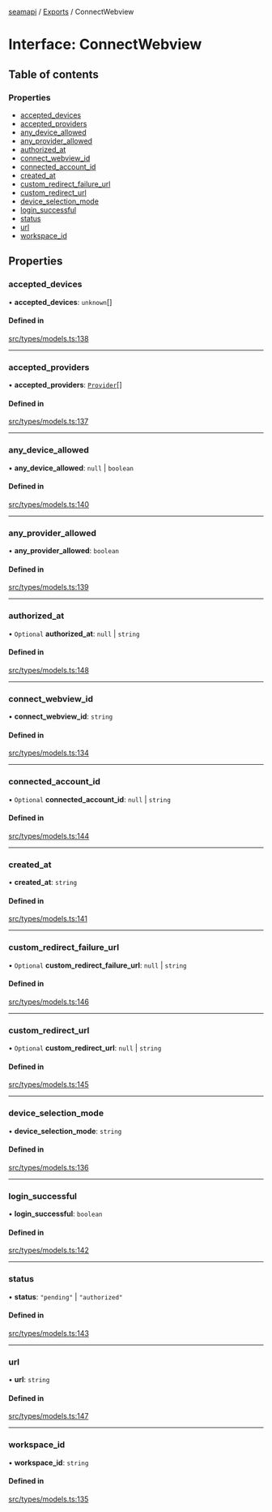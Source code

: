 [seamapi](../README.md) / [Exports](../modules.md) / ConnectWebview

# Interface: ConnectWebview

## Table of contents

### Properties

- [accepted\_devices](ConnectWebview.md#accepted_devices)
- [accepted\_providers](ConnectWebview.md#accepted_providers)
- [any\_device\_allowed](ConnectWebview.md#any_device_allowed)
- [any\_provider\_allowed](ConnectWebview.md#any_provider_allowed)
- [authorized\_at](ConnectWebview.md#authorized_at)
- [connect\_webview\_id](ConnectWebview.md#connect_webview_id)
- [connected\_account\_id](ConnectWebview.md#connected_account_id)
- [created\_at](ConnectWebview.md#created_at)
- [custom\_redirect\_failure\_url](ConnectWebview.md#custom_redirect_failure_url)
- [custom\_redirect\_url](ConnectWebview.md#custom_redirect_url)
- [device\_selection\_mode](ConnectWebview.md#device_selection_mode)
- [login\_successful](ConnectWebview.md#login_successful)
- [status](ConnectWebview.md#status)
- [url](ConnectWebview.md#url)
- [workspace\_id](ConnectWebview.md#workspace_id)

## Properties

### accepted\_devices

• **accepted\_devices**: `unknown`[]

#### Defined in

[src/types/models.ts:138](https://github.com/seamapi/javascript/blob/main/src/types/models.ts#L138)

___

### accepted\_providers

• **accepted\_providers**: [`Provider`](../enums/Provider.md)[]

#### Defined in

[src/types/models.ts:137](https://github.com/seamapi/javascript/blob/main/src/types/models.ts#L137)

___

### any\_device\_allowed

• **any\_device\_allowed**: ``null`` \| `boolean`

#### Defined in

[src/types/models.ts:140](https://github.com/seamapi/javascript/blob/main/src/types/models.ts#L140)

___

### any\_provider\_allowed

• **any\_provider\_allowed**: `boolean`

#### Defined in

[src/types/models.ts:139](https://github.com/seamapi/javascript/blob/main/src/types/models.ts#L139)

___

### authorized\_at

• `Optional` **authorized\_at**: ``null`` \| `string`

#### Defined in

[src/types/models.ts:148](https://github.com/seamapi/javascript/blob/main/src/types/models.ts#L148)

___

### connect\_webview\_id

• **connect\_webview\_id**: `string`

#### Defined in

[src/types/models.ts:134](https://github.com/seamapi/javascript/blob/main/src/types/models.ts#L134)

___

### connected\_account\_id

• `Optional` **connected\_account\_id**: ``null`` \| `string`

#### Defined in

[src/types/models.ts:144](https://github.com/seamapi/javascript/blob/main/src/types/models.ts#L144)

___

### created\_at

• **created\_at**: `string`

#### Defined in

[src/types/models.ts:141](https://github.com/seamapi/javascript/blob/main/src/types/models.ts#L141)

___

### custom\_redirect\_failure\_url

• `Optional` **custom\_redirect\_failure\_url**: ``null`` \| `string`

#### Defined in

[src/types/models.ts:146](https://github.com/seamapi/javascript/blob/main/src/types/models.ts#L146)

___

### custom\_redirect\_url

• `Optional` **custom\_redirect\_url**: ``null`` \| `string`

#### Defined in

[src/types/models.ts:145](https://github.com/seamapi/javascript/blob/main/src/types/models.ts#L145)

___

### device\_selection\_mode

• **device\_selection\_mode**: `string`

#### Defined in

[src/types/models.ts:136](https://github.com/seamapi/javascript/blob/main/src/types/models.ts#L136)

___

### login\_successful

• **login\_successful**: `boolean`

#### Defined in

[src/types/models.ts:142](https://github.com/seamapi/javascript/blob/main/src/types/models.ts#L142)

___

### status

• **status**: ``"pending"`` \| ``"authorized"``

#### Defined in

[src/types/models.ts:143](https://github.com/seamapi/javascript/blob/main/src/types/models.ts#L143)

___

### url

• **url**: `string`

#### Defined in

[src/types/models.ts:147](https://github.com/seamapi/javascript/blob/main/src/types/models.ts#L147)

___

### workspace\_id

• **workspace\_id**: `string`

#### Defined in

[src/types/models.ts:135](https://github.com/seamapi/javascript/blob/main/src/types/models.ts#L135)
